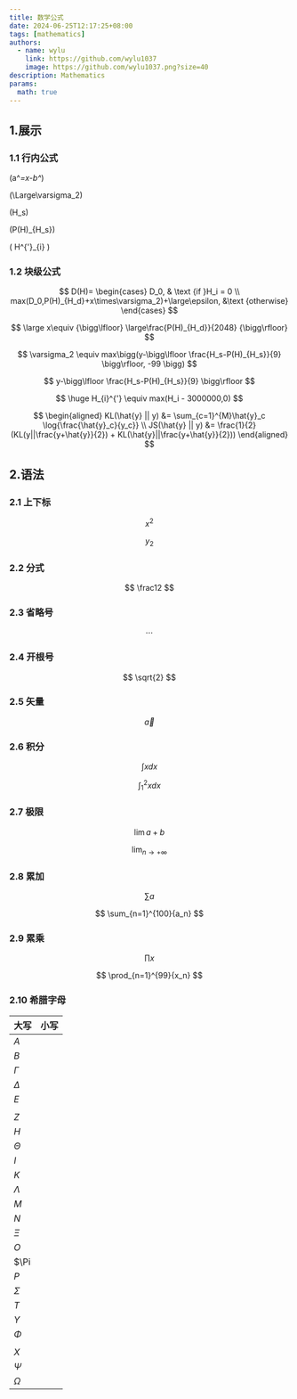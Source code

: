```yaml
---
title: 数学公式
date: 2024-06-25T12:17:25+08:00
tags: [mathematics]
authors:
  - name: wylu
    link: https://github.com/wylu1037
    image: https://github.com/wylu1037.png?size=40
description: Mathematics
params:
  math: true
---
```


## 1.展示
### 1.1 行内公式
\(a^*=x-b^*\)

\(\Large\varsigma_2\)

\(H_s\)

\(P(H)_{H_s}\)

\( H^{'}_{i} \)

### 1.2 块级公式

$$
D(H)=
\begin{cases}
D_0, & \text {if }H_i = 0 \\
max(D_0,P(H)_{H_d}+x\times\varsigma_2)+\large\epsilon, &\text {otherwise}
\end{cases}
$$

$$
\large x\equiv {\bigg\lfloor} \large\frac{P(H)_{H_d}}{2048} {\bigg\rfloor}
$$

$$
\varsigma_2 \equiv max\bigg(y-\bigg\lfloor \frac{H_s-P(H)_{H_s}}{9} \bigg\rfloor, -99 \bigg)
$$

$$
y-\bigg\lfloor \frac{H_s-P(H)_{H_s}}{9} \bigg\rfloor
$$

$$
\huge H_{i}^{'} \equiv max(H_i - 3000000,0)
$$

$$
\begin{aligned}
KL(\hat{y} || y) &= \sum_{c=1}^{M}\hat{y}_c \log{\frac{\hat{y}_c}{y_c}} \\
JS(\hat{y} || y) &= \frac{1}{2}(KL(y||\frac{y+\hat{y}}{2}) + KL(\hat{y}||\frac{y+\hat{y}}{2}))
\end{aligned}
$$

## 2.语法
### 2.1 上下标
$$
x^2
$$

$$
y_2
$$

### 2.2 分式
$$
\frac12
$$

### 2.3 省略号
$$
\cdots
$$

### 2.4 开根号
$$
\sqrt{2}
$$

### 2.5 矢量
$$
\vec{a}
$$

### 2.6 积分
$$
\int{x}dx
$$

$$
\int_{1}^{2}{x}dx
$$

### 2.7 极限
$$
\lim{a+b}
$$

$$
\lim_{n\rightarrow+\infty}
$$

### 2.8 累加
$$
\sum{a}
$$

$$
\sum_{n=1}^{100}{a_n}
$$

### 2.9 累乘
$$
\prod{x}
$$

$$
\prod_{n=1}^{99}{x_n}
$$

### 2.10 希腊字母

| 大写         | 小写 |
|------------|----|
| $A$        |    |
| $B$        |    |
| $\Gamma$   |    |
| $\Delta$   |    |
| $E$        |    |
|            |    |
| $Z$        |    |
| $H$        |    |
| $\Theta$   |    |
| $I$        |    |
| $K$        |    |
| $\Lambda$  |    |
| $M$        |    |
| $N$        |    |
| $\Xi$      |    |
| $O$        |    |
| $\Pi       |    |
| $P$        |    |
| $\Sigma$   |    |
| $T$        |    |
| $\Upsilon$ |    |
| $\Phi$     |    |
|            |    |
| $X$        |    |
| $\Psi$     |    |
| $\Omega$   |    |

